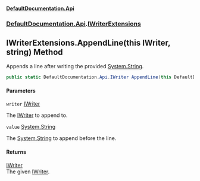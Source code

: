 #### [DefaultDocumentation\.Api](../../../index.md 'index')
### [DefaultDocumentation\.Api](../../../index.md#DefaultDocumentation.Api 'DefaultDocumentation\.Api').[IWriterExtensions](index.md 'DefaultDocumentation\.Api\.IWriterExtensions')

## IWriterExtensions\.AppendLine\(this IWriter, string\) Method

Appends a line after writing the provided [System\.String](https://docs.microsoft.com/en-us/dotnet/api/System.String 'System\.String')\.

```csharp
public static DefaultDocumentation.Api.IWriter AppendLine(this DefaultDocumentation.Api.IWriter writer, string value);
```
#### Parameters

<a name='DefaultDocumentation.Api.IWriterExtensions.AppendLine(thisDefaultDocumentation.Api.IWriter,string).writer'></a>

`writer` [IWriter](../IWriter/index.md 'DefaultDocumentation\.Api\.IWriter')

The [IWriter](../IWriter/index.md 'DefaultDocumentation\.Api\.IWriter') to append to\.

<a name='DefaultDocumentation.Api.IWriterExtensions.AppendLine(thisDefaultDocumentation.Api.IWriter,string).value'></a>

`value` [System\.String](https://docs.microsoft.com/en-us/dotnet/api/System.String 'System\.String')

The [System\.String](https://docs.microsoft.com/en-us/dotnet/api/System.String 'System\.String') to append before the line\.

#### Returns
[IWriter](../IWriter/index.md 'DefaultDocumentation\.Api\.IWriter')  
The given [IWriter](../IWriter/index.md 'DefaultDocumentation\.Api\.IWriter')\.